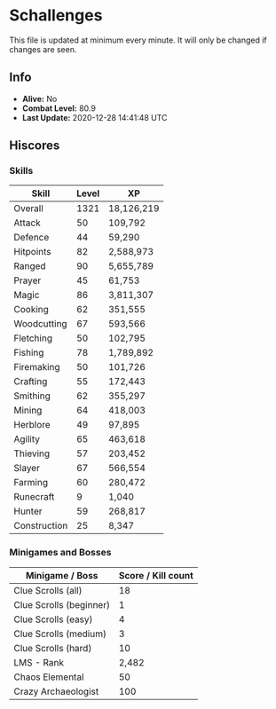 # Schallenges

This file is updated at minimum every minute. It will only be changed if changes are seen.

## Info

 - **Alive:** No
 - **Combat Level:** 80.9
 - **Last Update:** 2020-12-28 14:41:48 UTC

## Hiscores

### Skills

| Skill | Level | XP |
|--|--|--|
| Overall | 1321 | 18,126,219 |
| Attack | 50 | 109,792 |
| Defence | 44 | 59,290 |
| Hitpoints | 82 | 2,588,973 |
| Ranged | 90 | 5,655,789 |
| Prayer | 45 | 61,753 |
| Magic | 86 | 3,811,307 |
| Cooking | 62 | 351,555 |
| Woodcutting | 67 | 593,566 |
| Fletching | 50 | 102,795 |
| Fishing | 78 | 1,789,892 |
| Firemaking | 50 | 101,726 |
| Crafting | 55 | 172,443 |
| Smithing | 62 | 355,297 |
| Mining | 64 | 418,003 |
| Herblore | 49 | 97,895 |
| Agility | 65 | 463,618 |
| Thieving | 57 | 203,452 |
| Slayer | 67 | 566,554 |
| Farming | 60 | 280,472 |
| Runecraft | 9 | 1,040 |
| Hunter | 59 | 268,817 |
| Construction | 25 | 8,347 |

### Minigames and Bosses

| Minigame / Boss | Score / Kill count |
|--|--|
| Clue Scrolls (all) | 18 |
| Clue Scrolls (beginner) | 1 |
| Clue Scrolls (easy) | 4 |
| Clue Scrolls (medium) | 3 |
| Clue Scrolls (hard) | 10 |
| LMS - Rank | 2,482 |
| Chaos Elemental | 50 |
| Crazy Archaeologist | 100 |
